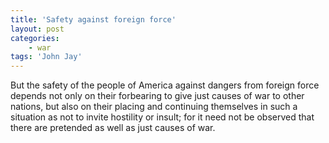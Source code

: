 ```yaml
---
title: 'Safety against foreign force'
layout: post
categories:
    - war
tags: 'John Jay'
---
```


But the safety of the people of America against dangers from foreign force depends not only on their forbearing to give just causes of war to other nations, but also on their placing and continuing themselves in such a situation as not to invite hostility or insult; for it need not be observed that there are pretended as well as just causes of war.